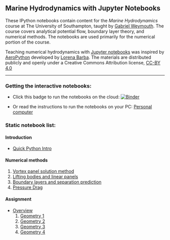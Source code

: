 
## Marine Hydrodynamics with Jupyter Notebooks

These IPython notebooks contain content for the *Marine Hydrodynamics* course at The University of Southampton, taught by [Gabriel Weymouth](http://www.southampton.ac.uk/engineering/about/staff/gdw1d12.page). The course covers analytical potential flow, boundary layer theory, and numerical methods. The notebooks are used primarily for the numerical portion of the course.

Teaching numerical hydrodynamics with [Jupyter notebooks](http://jupyter.org/) was inspired by [AeroPython](https://github.com/barbagroup/AeroPython) developed by [Lorena Barba](http://lorenabarba.com/). The materials are distributed publicly and openly under a Creative Commons Attribution license, [CC-BY 4.0](https://creativecommons.org/licenses/by/4.0/)

--- 
### Getting the interactive notebooks:

- Click this badge to run the notebooks on the cloud: 
[![Binder](http://mybinder.org/badge.svg)](http://mybinder.org:/repo/weymouth/marinehydro)

- Or read the instructions to run the notebooks on your PC:
[Personal computer](https://github.com/weymouth/MarineHydro/blob/master/PersonalComputer.md)

### Static notebook list:

#### Introduction
* [Quick Python Intro](http://nbviewer.ipython.org/urls/github.com/weymouth/MarineHydro/blob/master/notebooks/0_0_QuickPythonIntro.ipynb)

#### Numerical methods
1. [Vortex panel solution method](http://nbviewer.ipython.org/urls/github.com/weymouth/MarineHydro/blob/master/notebooks/3_1_SolutionMethod.ipynb)
1. [Lifting bodies and linear panels](http://nbviewer.ipython.org/urls/github.com/weymouth/MarineHydro/blob/master/notebooks/3_2_LiftingBodies.ipynb)
1. [Boundary layers and separation prediction](http://nbviewer.ipython.org/urls/github.com/weymouth/MarineHydro/blob/master/notebooks/3_3_SeparationPrediction.ipynb)
1. [Pressure Drag](http://nbviewer.ipython.org/urls/github.com/weymouth/MarineHydro/blob/master/notebooks/3_4_PressureDrag.ipynb)

#### Assignment
* [Overview](http://nbviewer.ipython.org/urls/github.com/weymouth/MarineHydro/blob/master/coursework3/Assignment.ipynb)
  1. [Geometry 1](http://nbviewer.ipython.org/urls/github.com/weymouth/MarineHydro/blob/master/coursework3/Geom_1.ipynb)
  1. [Geometry 2](http://nbviewer.ipython.org/urls/github.com/weymouth/MarineHydro/blob/master/coursework3/Geom_2.ipynb)
  1. [Geometry 3](http://nbviewer.ipython.org/urls/github.com/weymouth/MarineHydro/blob/master/coursework3/Geom_3.ipynb)
  1. [Geometry 4](http://nbviewer.ipython.org/urls/github.com/weymouth/MarineHydro/blob/master/coursework3/Geom_4.ipynb)
